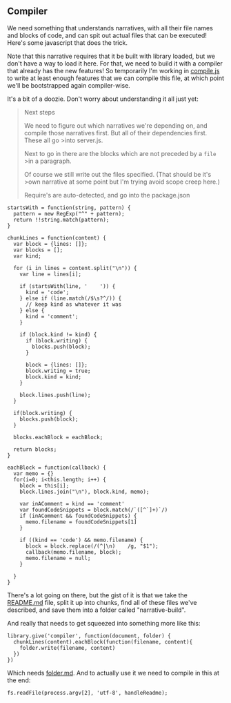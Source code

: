 Compiler
--------

We need something that understands narratives, with all their file names and blocks of code, and can spit out actual files that can be executed! Here's some javascript that does the trick.

Note that this narrative requires that it be built with library loaded, but we don't have a way to load it here. For that, we need to build it with a compiler that already has the new features! So temporarily I'm working in [compile.js](compile.js) to write at least enough features that we can compile this file, at which point we'll be bootstrapped again compiler-wise.

It's a bit of a doozie. Don't worry about understanding it all just yet:

> Next steps
>
> We need to figure out which narratives we're depending on, and compile those narratives first. But all of their dependencies first. These all go >into server.js.
>  
> Next to go in there are the blocks which are not preceded by a `file` >in a paragraph.
>  
> Of course we still write out the files specified. (That should be it's >own narrative at some point but I'm trying avoid scope creep here.)
>  
> Require's are auto-detected, and go into the package.json

    startsWith = function(string, pattern) {
      pattern = new RegExp("^" + pattern);
      return !!string.match(pattern);
    }

    chunkLines = function(content) {
      var block = {lines: []};
      var blocks = [];
      var kind;

      for (i in lines = content.split("\n")) {
        var line = lines[i];

        if (startsWith(line, '    ')) { 
          kind = 'code';
        } else if (line.match(/$\s?^/)) {
          // keep kind as whatever it was
        } else {
          kind = 'comment';
        }

        if (block.kind != kind) {
          if (block.writing) {
            blocks.push(block);
          }

          block = {lines: []};
          block.writing = true;
          block.kind = kind;
        }

        block.lines.push(line);
      }

      if(block.writing) {
        blocks.push(block);
      }

      blocks.eachBlock = eachBlock;

      return blocks;
    }

    eachBlock = function(callback) {
      var memo = {}
      for(i=0; i<this.length; i++) {
        block = this[i];
        block.lines.join("\n"), block.kind, memo);

        var inAComment = kind == 'comment'
        var foundCodeSnippets = block.match(/`([^`]+)`/)
        if (inAComment && foundCodeSnippets) {
          memo.filename = foundCodeSnippets[1]
        }

        if ((kind == 'code') && memo.filename) {
          block = block.replace(/(^|\n)    /g, "$1");
          callback(memo.filename, block);        
          memo.filename = null;
        }

      }
    }

There's a lot going on there, but the gist of it is that we take the [README.md](README.md) file, split it up into chunks, find all of these files we've described, and save them into a folder called "narrative-build".

And really that needs to get squeezed into something more like this:

    library.give('compiler', function(document, folder) {
      chunkLines(content).eachBlock(function(filename, content){
        folder.write(filename, content)
      })
    })

Which needs [folder.md](folder.md). And to actually use it we need to compile in this at the end:

    fs.readFile(process.argv[2], 'utf-8', handleReadme);
